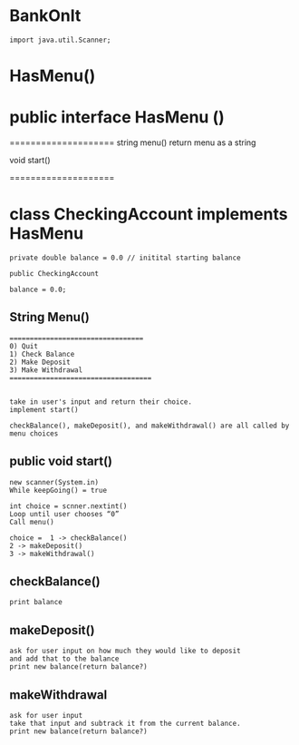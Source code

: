 # BankOnIt
    import java.util.Scanner;


# HasMenu()

   public interface HasMenu () 
  ====================
  ====================
  string menu()  return menu as a string

  void start()

  ====================

# class CheckingAccount implements HasMenu 
    
    private double balance = 0.0 // initital starting balance
    
    public CheckingAccount 
    
    balance = 0.0;
    

## String Menu()
    =================================   
    0) Quit
    1) Check Balance
    2) Make Deposit
    3) Make Withdrawal
    ===================================    


    take in user's input and return their choice.
    implement start()

    checkBalance(), makeDeposit(), and makeWithdrawal() are all called by menu choices
## public void start()
    new scanner(System.in)
    While keepGoing() = true
    
    int choice = scnner.nextint()
    Loop until user chooses “0”
    Call menu()
    
    choice =  1 -> checkBalance()
    2 -> makeDeposit()
    3 -> makeWithdrawal()
## checkBalance()
    print balance
## makeDeposit()
    ask for user input on how much they would like to deposit
    and add that to the balance
    print new balance(return balance?)
## makeWithdrawal
    ask for user input
    take that input and subtrack it from the current balance. 
    print new balance(return balance?)
